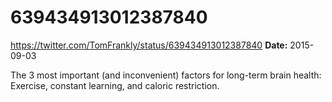 # 639434913012387840
https://twitter.com/TomFrankly/status/639434913012387840
**Date:** 2015-09-03

The 3 most important (and inconvenient) factors for long-term brain health: Exercise, constant learning, and caloric restriction.
